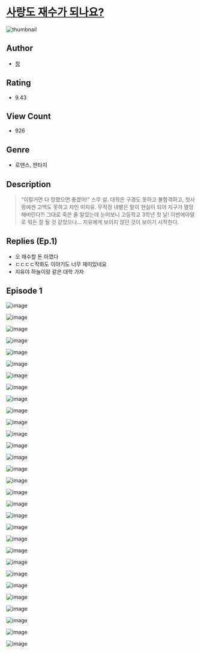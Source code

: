 # [사랑도 재수가 되나요?](https://comic.naver.com/challenge/list?titleId=810497)
![thumbnail](https://image-comic.pstatic.net/user_contents_data/challenge_comic/2023/05/23/366926/upload_3907211551328265271_480x623.jpeg)

## Author
- [청](https://comic.naver.com/artistTitle?id=366926)

## Rating
- 9.43

## View Count
- 926

## Genre
- 로맨스, 판타지

## Description
> “이럴거면 다 망했으면 좋겠어!” 스무 살. 대학은 구경도 못하고 불합격하고, 첫사랑에겐 고백도 못하고 차인 이지유. 무작정 내뱉은 말이 현실이 되어 지구가 멸망해버린다?! 그대로 죽은 줄 알았는데 눈떠보니 고등학교 3학년 첫 날! 이번에야말로 뭐든 잘 될 것 같았으나… 지유에게 보이지 않던 것이 보이기 시작한다.

## Replies (Ep.1)
- 오 재수할 돈 아꼈다
- ㄷㄷㄷㄷ작화도 이야기도 너무 재미있네요
- 지유야 하늘이랑 같은 대학 가자

## Episode 1
![image](https://image-comic.pstatic.net/user_contents_data/challenge_comic/2023/05/23/366926/upload_3978711679317140788.jpeg)

![image](https://image-comic.pstatic.net/user_contents_data/challenge_comic/2023/05/23/366926/upload_7234248168311252580.jpeg)

![image](https://image-comic.pstatic.net/user_contents_data/challenge_comic/2023/05/23/366926/upload_3846744101843252019.jpeg)

![image](https://image-comic.pstatic.net/user_contents_data/challenge_comic/2023/05/23/366926/upload_3702914576370708529.jpeg)

![image](https://image-comic.pstatic.net/user_contents_data/challenge_comic/2023/05/23/366926/upload_3775477958642316849.jpeg)

![image](https://image-comic.pstatic.net/user_contents_data/challenge_comic/2023/05/23/366926/upload_3979266052170605620.jpeg)

![image](https://image-comic.pstatic.net/user_contents_data/challenge_comic/2023/05/23/366926/upload_3906372619663992376.jpeg)

![image](https://image-comic.pstatic.net/user_contents_data/challenge_comic/2023/05/23/366926/upload_3919875716811404900.jpeg)

![image](https://image-comic.pstatic.net/user_contents_data/challenge_comic/2023/05/23/366926/upload_3834311941822899767.jpeg)

![image](https://image-comic.pstatic.net/user_contents_data/challenge_comic/2023/05/23/366926/upload_4134694991658575160.jpeg)

![image](https://image-comic.pstatic.net/user_contents_data/challenge_comic/2023/05/23/366926/upload_4123152322818093621.jpeg)

![image](https://image-comic.pstatic.net/user_contents_data/challenge_comic/2023/05/23/366926/upload_4063712930325489208.jpeg)

![image](https://image-comic.pstatic.net/user_contents_data/challenge_comic/2023/05/23/366926/upload_7017227472948323129.jpeg)

![image](https://image-comic.pstatic.net/user_contents_data/challenge_comic/2023/05/23/366926/upload_4121186421864489269.jpeg)

![image](https://image-comic.pstatic.net/user_contents_data/challenge_comic/2023/05/23/366926/upload_7161339556635488820.jpeg)

![image](https://image-comic.pstatic.net/user_contents_data/challenge_comic/2023/05/23/366926/upload_3847262878145328185.jpeg)

![image](https://image-comic.pstatic.net/user_contents_data/challenge_comic/2023/05/23/366926/upload_3918757535044089656.jpeg)

![image](https://image-comic.pstatic.net/user_contents_data/challenge_comic/2023/05/23/366926/upload_3905295110298155361.jpeg)

![image](https://image-comic.pstatic.net/user_contents_data/challenge_comic/2023/05/23/366926/upload_7148392807235334757.jpeg)

![image](https://image-comic.pstatic.net/user_contents_data/challenge_comic/2023/05/23/366926/upload_4122538808986264889.jpeg)

![image](https://image-comic.pstatic.net/user_contents_data/challenge_comic/2023/05/23/366926/upload_7089620422344587573.jpeg)

![image](https://image-comic.pstatic.net/user_contents_data/challenge_comic/2023/05/23/366926/upload_7234250161192526130.jpeg)

![image](https://image-comic.pstatic.net/user_contents_data/challenge_comic/2023/05/23/366926/upload_7077232233407657318.jpeg)

![image](https://image-comic.pstatic.net/user_contents_data/challenge_comic/2023/05/23/366926/upload_7004050922114724964.jpeg)

![image](https://image-comic.pstatic.net/user_contents_data/challenge_comic/2023/05/23/366926/upload_3991094397217747512.jpeg)

![image](https://image-comic.pstatic.net/user_contents_data/challenge_comic/2023/05/23/366926/upload_3631082391531302962.jpeg)

![image](https://image-comic.pstatic.net/user_contents_data/challenge_comic/2023/05/23/366926/upload_3832903274154242918.jpeg)

![image](https://image-comic.pstatic.net/user_contents_data/challenge_comic/2023/05/23/366926/upload_3691093743973786211.jpeg)

![image](https://image-comic.pstatic.net/user_contents_data/challenge_comic/2023/05/23/366926/upload_7147267817794253616.jpeg)

![image](https://image-comic.pstatic.net/user_contents_data/challenge_comic/2023/05/23/366926/upload_7017000952148342581.jpeg)
